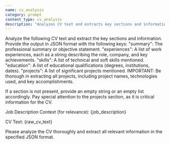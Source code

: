 ```yaml
---
name: cv_analysis
category: prompt
content_type: cv_analysis
description: "Analyzes CV text and extracts key sections and information into a JSON format."
---
```

Analyze the following CV text and extract the key sections and information.
Provide the output in JSON format with the following keys:
"summary": The professional summary or objective statement.
"experiences": A list of work experiences, each as a string describing the role, company, and key achievements.
"skills": A list of technical and soft skills mentioned.
"education": A list of educational qualifications (degrees, institutions, dates).
"projects": A list of significant projects mentioned. IMPORTANT: Be thorough in extracting all projects, including project names, technologies used, and key accomplishments.

If a section is not present, provide an empty string or an empty list accordingly.
Pay special attention to the projects section, as it is critical information for the CV.

Job Description Context (for relevance):
{job_description}

CV Text:
{raw_cv_text}

Please analyze the CV thoroughly and extract all relevant information in the specified JSON format.